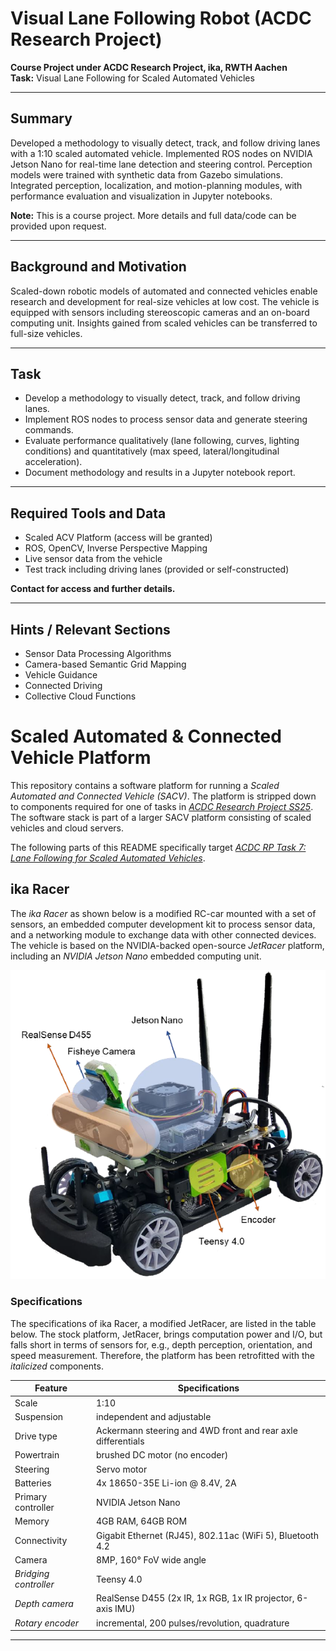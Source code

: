# Visual Lane Following Robot (ACDC Research Project)

**Course Project under ACDC Research Project, ika, RWTH Aachen**  
**Task:** Visual Lane Following for Scaled Automated Vehicles  

---

## Summary
Developed a methodology to visually detect, track, and follow driving lanes with a 1:10 scaled automated vehicle. Implemented ROS nodes on NVIDIA Jetson Nano for real-time lane detection and steering control. Perception models were trained with synthetic data from Gazebo simulations. Integrated perception, localization, and motion-planning modules, with performance evaluation and visualization in Jupyter notebooks.  

**Note:** This is a course project. More details and full data/code can be provided upon request.

---

## Background and Motivation
Scaled-down robotic models of automated and connected vehicles enable research and development for real-size vehicles at low cost. The vehicle is equipped with sensors including stereoscopic cameras and an on-board computing unit. Insights gained from scaled vehicles can be transferred to full-size vehicles.  

---

## Task
- Develop a methodology to visually detect, track, and follow driving lanes.
- Implement ROS nodes to process sensor data and generate steering commands.
- Evaluate performance qualitatively (lane following, curves, lighting conditions) and quantitatively (max speed, lateral/longitudinal acceleration).
- Document methodology and results in a Jupyter notebook report.

---

## Required Tools and Data
- Scaled ACV Platform (access will be granted)
- ROS, OpenCV, Inverse Perspective Mapping
- Live sensor data from the vehicle
- Test track including driving lanes (provided or self-constructed)

**Contact for access and further details.**

---

## Hints / Relevant Sections
- Sensor Data Processing Algorithms
- Camera-based Semantic Grid Mapping
- Vehicle Guidance
- Connected Driving
- Collective Cloud Functions


# Scaled Automated & Connected Vehicle Platform

This repository contains a software platform for running a *Scaled Automated and Connected Vehicle (SACV)*. The platform is stripped down to components required for one of tasks in *[ACDC Research Project SS25](https://git.rwth-aachen.de/ika/acdc-research-project-ss25/acdc-research-project-ss25)*. The software stack is part of a larger SACV platform consisting of scaled vehicles and cloud servers.

The following parts of this README specifically target [*ACDC RP Task 7: Lane Following for Scaled Automated Vehicles*](https://git.rwth-aachen.de/ika/acdc-research-project-ss25/acdc-research-project-ss25/-/blob/main/topics/07-Lane-Following-for-Scaled-Automated-Vehicles/task.ipynb).

## ika Racer

The *ika Racer* as shown below is a modified RC-car mounted with a set of sensors, an embedded computer development kit to process sensor data, and a networking module to exchange data with other connected devices. The vehicle is based on the NVIDIA-backed open-source *JetRacer* platform, including an *NVIDIA Jetson Nano* embedded computing unit.

![](assets/ika-racer.png)

### Specifications

The specifications of ika Racer, a modified JetRacer, are listed in the table below. The stock platform, JetRacer, brings computation power and I/O, but falls short in terms of sensors for, e.g., depth perception, orientation, and speed measurement. Therefore, the platform has been retrofitted with the *italicized* components.

| Feature | Specifications |
| --- | --- |
| Scale | 1:10 |
| Suspension | independent and adjustable |
| Drive type | Ackermann steering and 4WD front and rear axle differentials |
| Powertrain | brushed DC motor (no encoder) |
| Steering | Servo motor |
| Batteries | 4x 18650-35E Li-ion @ 8.4V, 2A |
| Primary controller | NVIDIA Jetson Nano |
| Memory | 4GB RAM, 64GB ROM |
| Connectivity | Gigabit Ethernet (RJ45), 802.11ac (WiFi 5), Bluetooth 4.2 |
| Camera | 8MP, 160° FoV wide angle |
| *Bridging controller* | Teensy 4.0 |
| *Depth camera* | RealSense D455 (2x IR, 1x RGB, 1x IR projector, 6-axis IMU) |
| *Rotary encoder* | incremental, 200 pulses/revolution, quadrature |

---


